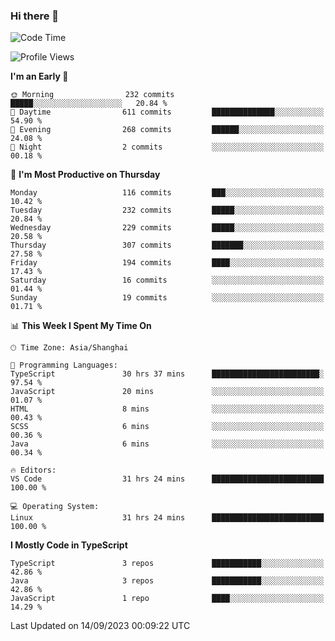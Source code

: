 ### Hi there 👋

<!--
**waynelwz/waynelwz** is a ✨ _special_ ✨ repository because its `README.md` (this file) appears on your GitHub profile.

Here are some ideas to get you started:

- 🔭 I’m currently working on ...
- 🌱 I’m currently learning ...
- 👯 I’m looking to collaborate on ...
- 🤔 I’m looking for help with ...
- 💬 Ask me about ...
- 📫 How to reach me: ...
- 😄 Pronouns: ...
- ⚡ Fun fact: ...
-->

<!--START_SECTION:waka-->
![Code Time](http://img.shields.io/badge/Code%20Time-1%2C906%20hrs%201%20min-blue)

![Profile Views](http://img.shields.io/badge/Profile%20Views-0-blue)

**I'm an Early 🐤** 

```text
🌞 Morning                232 commits         █████░░░░░░░░░░░░░░░░░░░░   20.84 % 
🌆 Daytime                611 commits         ██████████████░░░░░░░░░░░   54.90 % 
🌃 Evening                268 commits         ██████░░░░░░░░░░░░░░░░░░░   24.08 % 
🌙 Night                  2 commits           ░░░░░░░░░░░░░░░░░░░░░░░░░   00.18 % 
```
📅 **I'm Most Productive on Thursday** 

```text
Monday                   116 commits         ███░░░░░░░░░░░░░░░░░░░░░░   10.42 % 
Tuesday                  232 commits         █████░░░░░░░░░░░░░░░░░░░░   20.84 % 
Wednesday                229 commits         █████░░░░░░░░░░░░░░░░░░░░   20.58 % 
Thursday                 307 commits         ███████░░░░░░░░░░░░░░░░░░   27.58 % 
Friday                   194 commits         ████░░░░░░░░░░░░░░░░░░░░░   17.43 % 
Saturday                 16 commits          ░░░░░░░░░░░░░░░░░░░░░░░░░   01.44 % 
Sunday                   19 commits          ░░░░░░░░░░░░░░░░░░░░░░░░░   01.71 % 
```


📊 **This Week I Spent My Time On** 

```text
🕑︎ Time Zone: Asia/Shanghai

💬 Programming Languages: 
TypeScript               30 hrs 37 mins      ████████████████████████░   97.54 % 
JavaScript               20 mins             ░░░░░░░░░░░░░░░░░░░░░░░░░   01.07 % 
HTML                     8 mins              ░░░░░░░░░░░░░░░░░░░░░░░░░   00.43 % 
SCSS                     6 mins              ░░░░░░░░░░░░░░░░░░░░░░░░░   00.36 % 
Java                     6 mins              ░░░░░░░░░░░░░░░░░░░░░░░░░   00.34 % 

🔥 Editors: 
VS Code                  31 hrs 24 mins      █████████████████████████   100.00 % 

💻 Operating System: 
Linux                    31 hrs 24 mins      █████████████████████████   100.00 % 
```

**I Mostly Code in TypeScript** 

```text
TypeScript               3 repos             ███████████░░░░░░░░░░░░░░   42.86 % 
Java                     3 repos             ███████████░░░░░░░░░░░░░░   42.86 % 
JavaScript               1 repo              ████░░░░░░░░░░░░░░░░░░░░░   14.29 % 
```




 Last Updated on 14/09/2023 00:09:22 UTC
<!--END_SECTION:waka-->
